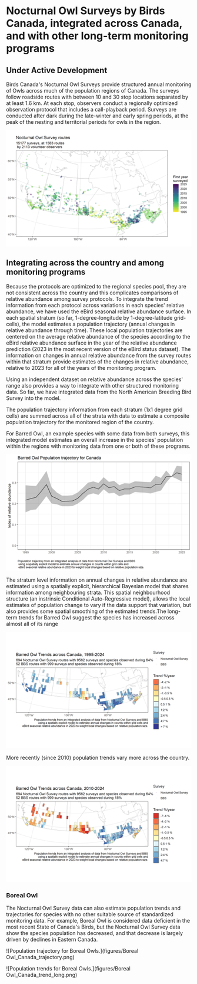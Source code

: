 # Nocturnal Owl Surveys by Birds Canada, integrated across Canada, and with other long-term monitoring programs

## Under Active Development

Birds Canada's Nocturnal Owl Surveys provide structured annual monitoring of Owls across much of the population regions of Canada. The surveys follow roadside routes with between 10 and 30 stop locations separated by at least 1.6 km. At each stop, observers conduct a regionally optimized observation protocol that includes a call-playback period. Surveys are conducted after dark during the late-winter and early spring periods, at the peak of the nesting and territorial periods for owls in the region.

![Starting locations of Nocturnal Owl Surveys across Canada](figures/Nocturnal_owl_survey_routes.png)

## Integrating across the country and among monitoring programs

Because the protocols are optimized to the regional species pool, they are not consistent across the country and this complicates comparisons of relative abundance among survey protocols. To integrate the trend information from each protocol across variations in each species' relative abundance, we have used the eBird seasonal relative abundance surface. In each spatial stratum (so far, 1-degree-longitude by 1-degree-latitude grid-cells), the model estimates a population trajectory (annual changes in relative abundance through time). These local population trajectories are centered on the average relative abundance of the species according to the eBird relative abundance surface in the year of the relative abundance prediction (2023 in the most recent version of the eBird status dataset). The information on changes in annual relative abundance from the survey routes within that stratum provide estimates of the changes in relative abundance, relative to 2023 for all of the years of the monitoring program.

Using an independent dataset on relative abundance across the species' range also provides a way to integrate with other structured monitoring data. So far, we have integrated data from the North American Breeding Bird Survey into the model.

The population trajectory information from each stratum (1x1 degree grid cells) are summed across all of the strata with data to estimate a composite population trajectory for the monitored region of the country.

For Barred Owl, an example species with some data from both surveys, this integrated model estimates an overall increase in the species' population within the regions with monitoring data from one or both of these programs.

![Population trajectory for Barred Owl across the regions of Canada with Nocturnal Owl Survey data. The narrowing the uncertainty interval in 2023 shows that the eBird relative abundance surface is assumed to have no uncertainty (this will change in future interations)](figures/Barred%20Owl_Canada_trajectory.png)

The stratum level information on annual changes in relative abundance are estimated using a spatially explicit, hierarchical Bayesian model that shares information among neighbouring strata. This spatial neighbourhood structure (an instrinsic Conditional Auto-Regressive model), allows the local estimates of population change to vary if the data support that variation, but also provides some spatial smoothing of the estimated trends.The long-term trends for Barred Owl suggest the species has increased across almost all of its range

![Long-term trends for Barred Owls.](figures/Barred%20Owl_Canada_trend_long.png)

More recently (since 2010) population trends vary more across the country.

![Spatial variation in short-term trends for Barred Owl.](figures/Barred%20Owl_Canada_trend_short.png)

### Boreal Owl

The Nocturnal Owl Survey data can also estimate population trends and trajectories for species with no other suitable source of standardized monitoring data. For example, Boreal Owl is considered data deficient in the most recent State of Canada's Birds, but the Nocturnal Owl Survey data show the species population has decreased, and that decrease is largely driven by declines in Eastern Canada.

![Population trajectory for Boreal Owls.](figures/Boreal Owl_Canada_trajectory.png)

![Population trends for Boreal Owls.](figures/Boreal Owl_Canada_trend_long.png)
